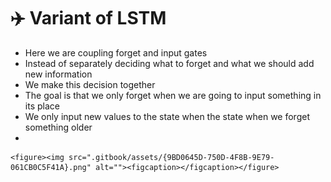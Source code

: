 # ✈️ Variant of LSTM

* Here we are coupling forget and input gates
* Instead of separately deciding what to forget and what we should add new information
* We make this decision together&#x20;
* The goal is that we only forget when we are going to input something in its place
* We only input new values to the state when the state when we forget something older
*

    <figure><img src=".gitbook/assets/{9BD0645D-750D-4F8B-9E79-061CB0C5F41A}.png" alt=""><figcaption></figcaption></figure>
